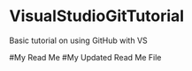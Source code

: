 # VisualStudioGitTutorial
Basic tutorial on using GitHub with VS

#My Read Me
#My Updated Read Me File
